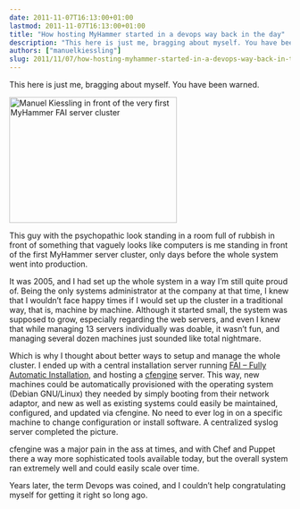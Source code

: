 ```yaml
---
date: 2011-11-07T16:13:00+01:00
lastmod: 2011-11-07T16:13:00+01:00
title: "How hosting MyHammer started in a devops way back in the day"
description: "This here is just me, bragging about myself. You have been warned. This guy with the psychopathic look standing in a room full of rubbish in front of something that vaguely looks like computers is me standing in front of the first MyHammer server cluster, only days before the whole system went into production."
authors: ["manuelkiessling"]
slug: 2011/11/07/how-hosting-myhammer-started-in-a-devops-way-back-in-the-day
---
```


<p>
This here is just me, bragging about myself. You have been warned.
</p>

<p>
<a href="/images/manuel_kiessling_myhammer_fai.jpg"><img src="/images/manuel_kiessling_myhammer_fai.jpg" alt="Manuel Kiessling in front of the very first MyHammer FAI server cluster" title="Manuel Kiessling in front of the very first MyHammer FAI server cluster" class="alignnone size-medium wp-image-434" width="300" height="225"></a>
</p>

<p>
This guy with the psychopathic look standing in a room full of rubbish in front of something that vaguely looks like computers is me standing in front of the first MyHammer server cluster, only days before the whole system went into production.
</p>

<p>
It was 2005, and I had set up the whole system in a way I’m still quite proud of. Being the only systems administrator at the company at that time, I knew that I wouldn’t face happy times if I would set up the cluster in a traditional way, that is, machine by machine. Although it started small, the system was supposed to grow, especially regarding the web servers, and even I knew that while managing 13 servers individually was doable, it wasn’t fun, and managing several dozen machines just sounded like total nightmare.
</p>

<p>
Which is why I thought about better ways to setup and manage the whole cluster. I ended up with a central installation server running <a href="http://fai-project.org/">FAI – Fully Automatic Installation</a>, and hosting a <a href="http://cfengine.com/community">cfengine</a> server. This way, new machines could be automatically provisioned with the operating system (Debian GNU/Linux) they needed by simply booting from their network adaptor, and new as well as existing systems could easily be maintained, configured, and updated via cfengine. No need to ever log in on a specific machine to change configuration or install software. A centralized syslog server completed the picture.
</p>

<p>
cfengine was a major pain in the ass at times, and with Chef and Puppet there a way more sophisticated tools available today, but the overall system ran extremely well and could easily scale over time.
</p>

<p>
Years later, the term Devops was coined, and I couldn’t help congratulating myself for getting it right so long ago.
</p>
